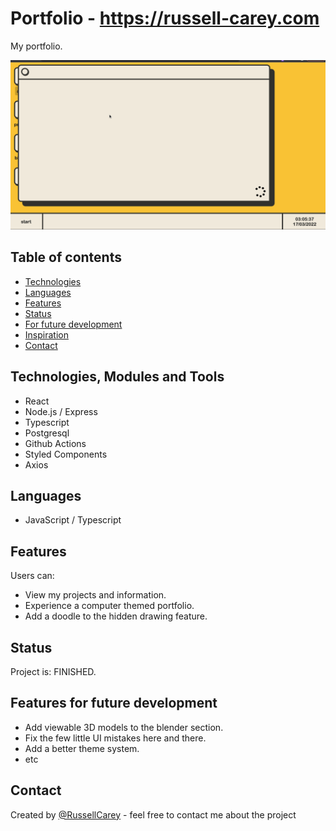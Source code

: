 # Portfolio - https://russell-carey.com

My portfolio.

![alt text](https://github.com/RussellCarey/portfolio/blob/master/design/folio.gif?raw=true)

## Table of contents

- [Technologies](#technologies)
- [Languages](#languages)
- [Features](#features)
- [Status](#status)
- [For future development](#features-for-future-development)
- [Inspiration](#inspiration)
- [Contact](#contact)

## Technologies, Modules and Tools

- React
- Node.js / Express
- Typescript
- Postgresql
- Github Actions
- Styled Components
- Axios

## Languages

- JavaScript / Typescript

## Features

Users can:

- View my projects and information.
- Experience a computer themed portfolio.
- Add a doodle to the hidden drawing feature.

## Status

Project is: FINISHED.

## Features for future development

- Add viewable 3D models to the blender section.
- Fix the few little UI mistakes here and there.
- Add a better theme system.
- etc

## Contact

Created by [@RussellCarey](https://twitter.com/russellcareyy) - feel free to contact me about the project

